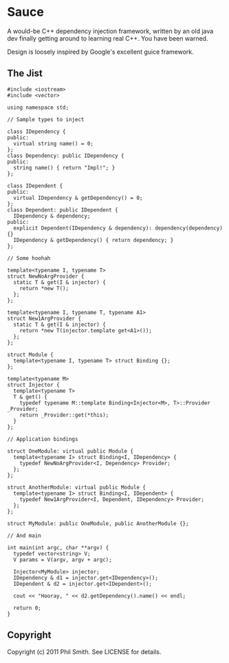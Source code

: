 # Sauce #

A would-be C++ dependency injection framework, written by an old java dev
finally getting around to learning real C++.  You have been warned.

Design is loosely inspired by Google's excellent guice framework.

## The Jist ##

    #include <iostream>
    #include <vector>

    using namespace std;

    // Sample types to inject

    class IDependency {
    public:
      virtual string name() = 0;
    };
    class Dependency: public IDependency {
    public:
      string name() { return "Impl!"; }
    };

    class IDependent {
    public:
      virtual IDependency & getDependency() = 0;
    };
    class Dependent: public IDependent {
      IDependency & dependency;
    public:
      explicit Dependent(IDependency & dependency): dependency(dependency) {}
      IDependency & getDependency() { return dependency; }
    };

    // Some hoohah

    template<typename I, typename T>
    struct NewNoArgProvider {
      static T & get(I & injector) {
        return *new T();
      };
    };

    template<typename I, typename T, typename A1>
    struct New1ArgProvider {
      static T & get(I & injector) {
        return *new T(injector.template get<A1>());
      };
    };

    struct Module {
      template<typename I, typename T> struct Binding {};
    };

    template<typename M>
    struct Injector {
      template<typename T>
      T & get() {
        typedef typename M::template Binding<Injector<M>, T>::Provider _Provider;
        return _Provider::get(*this);
      }
    };

    // Application bindings

    struct OneModule: virtual public Module {
      template<typename I> struct Binding<I, IDependency> {
        typedef NewNoArgProvider<I, Dependency> Provider;
      };
    };

    struct AnotherModule: virtual public Module {
      template<typename I> struct Binding<I, IDependent> {
        typedef New1ArgProvider<I, Dependent, IDependency> Provider;
      };
    };

    struct MyModule: public OneModule, public AnotherModule {};

    // And main

    int main(int argc, char **argv) {
      typedef vector<string> V;
      V params = V(argv, argv + argc);

      Injector<MyModule> injector;
      IDependency & d1 = injector.get<IDependency>();
      IDependent & d2 = injector.get<IDependent>();

      cout << "Hooray, " << d2.getDependency().name() << endl;

      return 0;
    }

## Copyright ##

Copyright (c) 2011 Phil Smith. See LICENSE for details.

